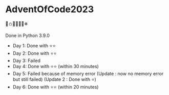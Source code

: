 # AdventOfCode2023
🎄⛄🎅🏼🤶🦌❄

Done in Python 3.9.0

- Day 1: Done with ⭐⭐
- Day 2: Done with ⭐⭐
- Day 3: Failed
- Day 4: Done with ⭐⭐ (within 30 minutes)
- Day 5: Failed because of memory error (Update : now no memory error but still failed) (Update 2 : Done with ⭐)
- Day 6: Done with ⭐⭐ (within 20 minutes)